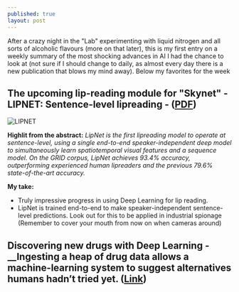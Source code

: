 ```yaml
---
published: true
layout: post
---
```



After a crazy night in the "Lab" experimenting with liquid nitrogen and all sorts of alcoholic flavours (more on that later), this is my first entry on a weekly summary of the most shocking advances in AI I had the chance to look at (not sure if I should change to daily, as almost every day there is a new publication that blows my mind away). Below my favorites for the week

## The upcoming lip-reading module for "Skynet" - LIPNET: Sentence-level lipreading - ([PDF](http://openreview.net/pdf?id=BkjLkSqxg))

![LIPNET]({{site.baseurl}}/images/Post_2016-11-06_Week_in_AI_Lips.png)

**Highlit from the abstract:** _LipNet is the first lipreading model to operate at sentence-level, using a single end-to-end speaker-independent deep model to simultaneously learn spatiotemporal visual features and a sequence model. On the GRID corpus, LipNet achieves 93.4% accuracy, outperforming experienced human lipreaders and the previous 79.6% state-of-the-art accuracy._

**My take:** 
- Truly impressive progress in using Deep Learning for lip reading. 
- LipNet is trained end-to-end to make speaker-independent sentence-level predictions. Look out for this to be applied in industrial spionage (Remember to cover your mouth from now on when cameras around)

## Discovering new drugs with Deep Learning - __Ingesting a heap of drug data allows a machine-learning system to suggest alternatives humans hadn’t tried yet. ([Link](https://www.technologyreview.com/s/602756/software-dreams-up-new-molecules-in-quest-for-wonder-drugs/))





